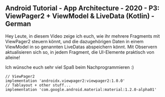 ## Android Tutorial - App Architecture - 2020 - P3: ViewPager2 + ViewModel & LiveData (Kotlin) - German

Hey Leute, in diesem Video zeige ich euch, wie ihr mehrere Fragments mit ViewPager2 steuern könnt, und die dazugehörigen Daten in einem ViewModel in so genannten LiveDatas abspeichern könnt. Mit Observern aktualisieren sich so, in jedem Fragment, die UI-Elemente praktisch von alleine!

Ich wünsche euch sehr viel Spaß beim Nachprogrammieren :)

    // ViewPager2
    implementation 'androidx.viewpager2:viewpager2:1.0.0'
    // Tablayout + other stuff...
    implementation 'com.google.android.material:material:1.2.0-alpha01'
